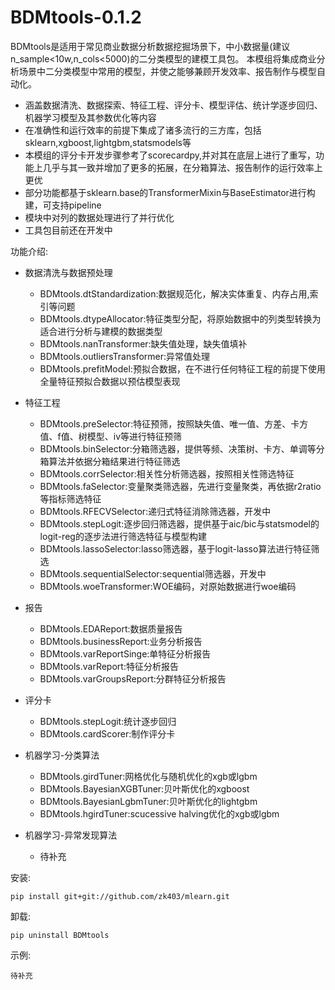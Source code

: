 # BDMtools-0.1.2

BDMtools是适用于常见商业数据分析数据挖掘场景下，中小数据量(建议n_sample<10w,n_cols<5000)的二分类模型的建模工具包。
本模组将集成商业分析场景中二分类模型中常用的模型，并使之能够兼顾开发效率、报告制作与模型自动化。

+ 涵盖数据清洗、数据探索、特征工程、评分卡、模型评估、统计学逐步回归、机器学习模型及其参数优化等内容
+ 在准确性和运行效率的前提下集成了诸多流行的三方库，包括sklearn,xgboost,lightgbm,statsmodels等
+ 本模组的评分卡开发步骤参考了scorecardpy,并对其在底层上进行了重写，功能上几乎与其一致并增加了更多的拓展，在分箱算法、报告制作的运行效率上更优
+ 部分功能都基于sklearn.base的TransformerMixin与BaseEstimator进行构建，可支持pipeline
+ 模块中对列的数据处理进行了并行优化
+ 工具包目前还在开发中

功能介绍:

+ 数据清洗与数据预处理

    - BDMtools.dtStandardization:数据规范化，解决实体重复、内存占用,索引等问题
    - BDMtools.dtypeAllocator:特征类型分配，将原始数据中的列类型转换为适合进行分析与建模的数据类型
    - BDMtools.nanTransformer:缺失值处理，缺失值填补
    - BDMtools.outliersTransformer:异常值处理
    - BDMtools.prefitModel:预拟合数据，在不进行任何特征工程的前提下使用全量特征预拟合数据以预估模型表现

+ 特征工程
    - BDMtools.preSelector:特征预筛，按照缺失值、唯一值、方差、卡方值、f值、树模型、iv等进行特征预筛
    - BDMtools.binSelector:分箱筛选器，提供等频、决策树、卡方、单调等分箱算法并依据分箱结果进行特征筛选
    - BDMtools.corrSelector:相关性分析筛选器，按照相关性筛选特征
    - BDMtools.faSelector:变量聚类筛选器，先进行变量聚类，再依据r2ratio等指标筛选特征
    - BDMtools.RFECVSelector:递归式特征消除筛选器，开发中
    - BDMtools.stepLogit:逐步回归筛选器，提供基于aic/bic与statsmodel的logit-reg的逐步法进行筛选特征与模型构建
    - BDMtools.lassoSelector:lasso筛选器，基于logit-lasso算法进行特征筛选
    - BDMtools.sequentialSelector:sequential筛选器，开发中
    - BDMtools.woeTransformer:WOE编码，对原始数据进行woe编码
    
+ 报告
    - BDMtools.EDAReport:数据质量报告
    - BDMtools.businessReport:业务分析报告   
    - BDMtools.varReportSinge:单特征分析报告 
    - BDMtools.varReport:特征分析报告
    - BDMtools.varGroupsReport:分群特征分析报告

+ 评分卡
    - BDMtools.stepLogit:统计逐步回归
    - BDMtools.cardScorer:制作评分卡

+ 机器学习-分类算法
    - BDMtools.girdTuner:网格优化与随机优化的xgb或lgbm
    - BDMtools.BayesianXGBTuner:贝叶斯优化的xgboost
    - BDMtools.BayesianLgbmTuner:贝叶斯优化的lightgbm
    - BDMtools.hgirdTuner:scucessive halving优化的xgb或lgbm

+ 机器学习-异常发现算法
    - 待补充
    
安装: 

```
pip install git+git://github.com/zk403/mlearn.git
```

卸载: 

```
pip uninstall BDMtools
```

示例:

```
待补充
```





